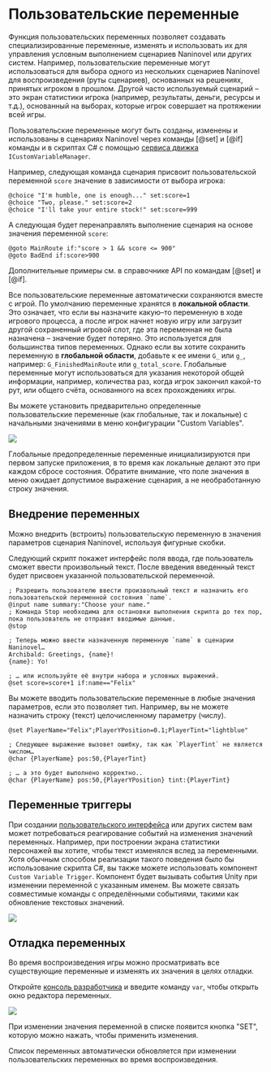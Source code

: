 # Пользовательские переменные

Функция пользовательских переменных позволяет создавать специализированные переменные, изменять и использовать их для управления условным выполнением сценариев Naninovel или других систем. Например, пользовательские переменные могут использоваться для выбора одного из нескольких сценариев Naninovel для воспроизведения (руты сценариев), основанных на решениях, принятых игроком в прошлом. Другой часто используемый сценарий – это экран статистики игрока (например, результаты, деньги, ресурсы и т.д.), основанный на выборах, которые игрок совершает на протяжении всей игры.

Пользовательские переменные могут быть созданы, изменены и использованы в сценариях Naninovel через команды [@set] и [@if] команды и в скриптах C# с помощью [сервиса движка](/ru/guide/engine-services.md) `ICustomVariableManager`.

Например, следующая команда сценария присвоит пользовательской переменной `score` значение в зависимости от выбора игрока:

```nani
@choice "I'm humble, one is enough..." set:score=1
@choice "Two, please." set:score=2
@choice "I'll take your entire stock!" set:score=999
```

А следующая будет перенаправлять выполнение сценария на основе значения переменной `score`:

```nani
@goto MainRoute if:"score > 1 && score <= 900"
@goto BadEnd if:score>900
```

Дополнительные примеры см. в справочнике API по командам [@set] и [@if].

Все пользовательские переменные автоматически сохраняются вместе с игрой. По умолчанию переменные хранятся в **локальной области**. Это означает, что если вы назначите какую–то переменную в ходе игрового процесса, а после игрок начнет новую игру или загрузит другой сохраненный игровой слот, где эта переменная не была назначена – значение будет потеряно. Это используется для большинства типов переменных. Однако если вы хотите сохранить переменную в **глобальной области**, добавьте к ее имени `G_` или `g_`, например: `G_FinishedMainRoute` или `g_total_score`. Глобальные переменные могут использоваться для указания некоторой общей информации, например, количества раз, когда игрок закончил какой-то рут, или общего счёта, основанного на всех прохождениях игры.

Вы можете установить предварительно определенные пользовательские переменные (как глобальные, так и локальные) с начальными значениями в меню конфигурации "Custom Variables".

![](https://i.gyazo.com/21701f17403921e34ba4da33b0261ad0.png)

Глобальные предопределенные переменные инициализируются при первом запуске приложения, в то время как локальные делают это при каждом сбросе состояния. Обратите внимание, что поле значения в меню ожидает допустимое выражение сценария, а не необработанную строку значения.

## Внедрение переменных

Можно внедрить (встроить) пользовательскую переменную в значения параметров сценария Naninovel, используя фигурные скобки.

Следующий скрипт покажет интерфейс поля ввода, где пользователь сможет ввести произвольный текст. После введения введенный текст будет присвоен указанной пользовательской переменной.

```nani
; Разрешить пользователю ввести произвольный текст и назначить его пользовательской переменной состояния `name`.
@input name summary:"Choose your name."
; Команда Stop необходима для остановки выполнения скрипта до тех пор, пока пользователь не отправит вводимые данные.
@stop

; Теперь можно ввести назначенную переменную `name` в сценарии Naninovel…
Archibald: Greetings, {name}!
{name}: Yo!

; … или используйте её внутри набора и условных выражений.
@set score=score+1 if:name=="Felix"
```

Вы можете вводить пользовательские переменные в любые значения параметров, если это позволяет тип. Например, вы не можете назначить строку (текст) целочисленному параметру (числу).

```nani
@set PlayerName="Felix";PlayerYPosition=0.1;PlayerTint="lightblue"

; Следующее выражение вызовет ошибку, так как `PlayerTint` не является числом…
@char {PlayerName} pos:50,{PlayerTint} 

; … а это будет выполнено корректно..
@char {PlayerName} pos:50,{PlayerYPosition} tint:{PlayerTint}
```

## Переменные триггеры

При создании [пользовательского интерфейса](/ru/guide/user-interface.md#кастомизация-UI) или других систем вам может потребоваться реагирование событий на изменения значений переменных. Например, при построении экрана статистики персонажей вы хотите, чтобы текст изменялся вслед за переменными. Хотя обычным способом реализации такого поведения было бы использование скрипта C#, вы также можете использовать компонент `Custom Variable Trigger`. Компонент будет вызывать события Unity при изменении переменной с указанным именем. Вы можете связать совместимые команды с определёнными событиями, такими как обновление текстовых значений.

![](https://i.gyazo.com/22eddd109e76d4e63c461e9d75b20ceb.png)

## Отладка переменных

Во время воспроизведения игры можно просматривать все существующие переменные и изменять их значения в целях отладки.

Откройте [консоль разработчика](/ru/guide/development-console.md) и введите команду `var`, чтобы открыть окно редактора переменных.

![](https://i.gyazo.com/d1812668c0776b01f3a82c5ddcba0145.png)

При изменении значения переменной в списке появится кнопка "SET", которую можно нажать, чтобы применить изменения.

Список переменных автоматически обновляется при изменении пользовательских переменных во время воспроизведения.